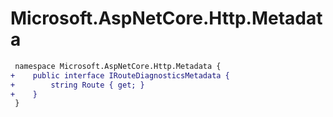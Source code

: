 # Microsoft.AspNetCore.Http.Metadata

``` diff
 namespace Microsoft.AspNetCore.Http.Metadata {
+    public interface IRouteDiagnosticsMetadata {
+        string Route { get; }
+    }
 }
```

